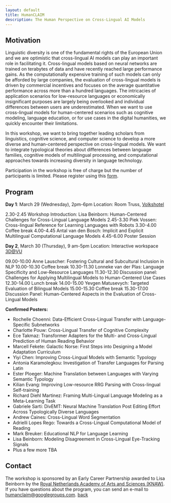 ```yaml
---
layout: default
title: HumanCLAIM
description: The Human Perspective on Cross-Lingual AI Models
---
```

## Motivation

Linguistic diversity is one of the fundamental rights of the European Union and we are optimistic that cross-lingual AI models can play an important role in facilitating it. Cross-lingual models based on neural networks are trained on terabytes of data and have recently reached large performance gains. As the computationally expensive training of such models can only be afforded by large companies, the evaluation of cross-lingual models is driven by commercial incentives and focuses on the average quantitative performance across more than a hundred languages. The intricacies of application scenarios for low-resource languages or economically insignificant purposes are largely being overlooked and individual differences between users are underestimated. When we want to use cross-lingual models for human-centered scenarios such as cognitive modeling, language education, or for use cases in the digital humanities, we quickly encounter their limitations. 

In this workshop, we want to bring together leading scholars from linguistics, cognitive science, and computer science to develop a more diverse and human-centered perspective on cross-lingual models.  We want to integrate typological theories about differences between language families, cognitive models of multilingual processing, and computational approaches towards increasing diversity in language technology.

Participation in the workshop is free of charge but the number of participants is limited. 
Please register using this [form](). 
## Program

**Day 1**: March 29 (Wednesday), 2pm-6pm
Location: Room Truss, [Volkshotel](https://www.volkshotel.nl/en/directions/)

2.30-2.45 	Workshop Introduction:  Lisa Beinborn: Human-Centered Challenges for Cross-Lingual Language Models
2.45-3.30 	Piek Vossen: Cross-lingual Reference for Learning Languages with Robots
3.30-4.00 	Coffee break
4.00-4.45 	Antal van den Bosch: Implicit and Explicit Multilingual Computational Language Models
4.45-6.00 	Poster Session

**Day 2**, March 30 (Thursday), 9 am-5pm
Location: Interactive workspace [3D@VU](https://www.youtube.com/watch?v=Z3E2f56mptw)

09.00-10.00 	Anne Lauscher: Fostering Cultural and Subcultural Inclusion in NLP
10.00-10.30 	Coffee break
10.30-11.30 	Lonneke van der Plas: Language Specificity and Low-Resource Languages
11.30-12.30 	Discussion panel:  Challenges for Applying Multilingual Models to Human-Centered Use Cases
12.30-14.00 	Lunch break
14.00-15.00 	Yevgen Matusevych: Targeted Evaluation of Bilingual Models
15.00-15.30 	Coffee break
15.30-17.00 	Discussion Panel: Human-Centered Aspects in the Evaluation of Cross-Lingual Models

**Confirmed Posters:**
- Rochelle Choenni: Data-Efficient Cross-Lingual Transfer with Language-Specific Subnetworks
- Charlotte Pouw: Cross-Lingual Transfer of Cognitive Complexity
- Ece Takmaz: Transformer Adapters for the Multi- and Cross-Lingual Prediction of Human Reading Behavior
- Marcell Fekete: Galactic Norse: First Steps into Designing a Model Adaptation Curriculum
- Yiyi Chen: Improving Cross-Lingual Models with Semantic Typology
- Antonia Karamolegkou: Investigation of Transfer Languages for Parsing Latin
- Ester Ploeger: Machine Translation between Languages with Varying Semantic Typology
- Kilian Evang: Improving Low-resource RRG Parsing with Cross-lingual Self-training
- Richard Diehl Martinez: Framing Multi-Lingual Language Modeling as a Meta-Learning Task
- Gabriele Sarti: DivEMT: Neural Machine Translation Post Editing Effort Across Typologically Diverse Languages
- Andrew Caines: Cross-Lingual Word Segmentation
- Adrielli Lopes Rego: Towards a Cross-Lingual Computational Model of Reading
- Mark Breuker: Educational NLP for Language Learning
- Lisa Beinborn: Modeling Disagreement in Cross-Lingual Eye-Tracking Signals
- Plus a few more TBA

## Contact

The workshop is sponsored by an Early Career Partnership awarded to Lisa Beinborn by the [Royal Netherlands Academy of Arts and Sciences (KNAW)](https://www.knaw.nl/en). 
If you have questions about the program, you can send an e-mail to humanclaim@googlegroups.com. 
[back](./)